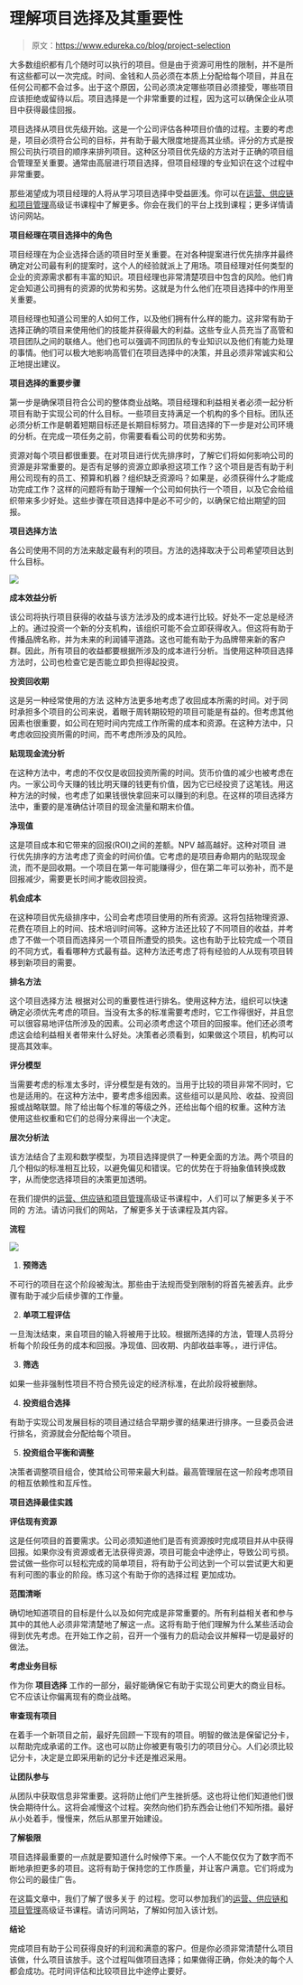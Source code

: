 # 理解项目选择及其重要性

> 原文：<https://www.edureka.co/blog/project-selection>

大多数组织都有几个随时可以执行的项目。但是由于资源可用性的限制，并不是所有这些都可以一次完成。时间、金钱和人员必须在本质上分配给每个项目，并且在任何公司都不会过多。出于这个原因，公司必须决定哪些项目必须接受，哪些项目应该拒绝或留待以后。项目选择是一个非常重要的过程，因为这可以确保企业从项目中获得最佳回报。

项目选择从项目优先级开始。这是一个公司评估各种项目价值的过程。主要的考虑是，项目必须符合公司的目标，并有助于最大限度地提高其业绩。评分的方式是按照公司执行项目的顺序来排列项目。这种区分项目优先级的方法对于正确的项目组合管理至关重要。通常由高层进行项目选择，但项目经理的专业知识在这个过程中非常重要。

那些渴望成为项目经理的人将从学习项目选择中受益匪浅。你可以在[运营、供应链和项目管理](https://www.edureka.co/highered/advanced-program-in-operations-supply-chain-project-management-iitg)高级证书课程中了解更多。你会在我们的平台上找到课程；更多详情请访问网站。

**项目经理在项目选择中的角色**

项目经理在为企业选择合适的项目时至关重要。在对各种提案进行优先排序并最终确定对公司最有利的提案时，这个人的经验就派上了用场。项目经理对任何类型的企业的资源需求都有丰富的知识。项目经理也非常清楚项目中包含的风险。他们肯定会知道公司拥有的资源的优势和劣势。这就是为什么他们在项目选择中的作用至关重要。

项目经理也知道公司里的人如何工作，以及他们拥有什么样的能力。这非常有助于选择正确的项目来使用他们的技能并获得最大的利益。这些专业人员充当了高管和项目团队之间的联络人。他们也可以强调不同团队的专业知识以及他们有能力处理的事情。他们可以极大地影响高管们在项目选择中的决策，并且必须非常诚实和公正地提出建议。

**项目选择的重要步骤**

第一步是确保项目符合公司的整体商业战略。项目经理和利益相关者必须一起分析项目有助于实现公司的什么目标。一些项目支持满足一个机构的多个目标。团队还必须分析工作是朝着短期目标还是长期目标努力。项目选择的下一步是对公司环境的分析。在完成一项任务之前，你需要看看公司的优势和劣势。

资源对每个项目都很重要。在对项目进行优先排序时，了解它们将如何影响公司的资源是非常重要的。是否有足够的资源立即承担这项工作？这个项目是否有助于利用公司现有的员工、预算和机器？组织缺乏资源吗？如果是，必须获得什么才能成功完成工作？这样的问题将有助于理解一个公司如何执行一个项目，以及它会给组织带来多少好处。这些步骤在项目选择中是必不可少的，以确保它给出期望的回报。

**项目选择方法**

各公司使用不同的方法来敲定最有利的项目。方法的选择取决于公司希望项目达到什么目标。

**![](img/339fe052a2f0b1b4ada3fd73a22741b7.png)**

**成本效益分析**

该公司将执行项目获得的收益与该方法涉及的成本进行比较。好处不一定总是经济上的。通过投资一个新的分支机构，该组织可能不会立即获得收入。但这将有助于传播品牌名称，并为未来的利润铺平道路。这也可能有助于为品牌带来新的客户群。因此，所有项目的收益都要根据所涉及的成本进行分析。当使用这种项目选择方法时，公司也检查它是否能立即负担得起投资。

**投资回收期**

这是另一种经常使用的方法 这种方法更多地考虑了收回成本所需的时间。对于同时承担多个项目的公司来说，着眼于周转期较短的项目可能是有益的。但考虑其他因素也很重要，如公司在短时间内完成工作所需的成本和资源。在这种方法中，只考虑收回投资所需的时间，而不考虑所涉及的风险。

**贴现现金流分析**

在这种方法中，考虑的不仅仅是收回投资所需的时间。货币价值的减少也被考虑在内。一家公司今天赚的钱比明天赚的钱更有价值，因为它已经投资了这笔钱。用这种方法的时候，也考虑了如果钱很快拿回来可以赚到的利息。在这样的项目选择方法中，重要的是准确估计项目的现金流量和期末价值。

**净现值**

这是项目成本和它带来的回报(ROI)之间的差额。NPV 越高越好。这种对项目 进行优先排序的方法考虑了资金的时间价值。它考虑的是项目寿命期内的贴现现金流，而不是回收期。一个项目在第一年可能赚得少，但在第二年可以弥补，而不是回报减少，需要更长时间才能收回投资。

**机会成本**

在这种项目优先级排序中，公司会考虑项目使用的所有资源。这将包括物理资源、花费在项目上的时间、技术培训时间等。这种方法还比较了不同项目的收益，并考虑了不做一个项目而选择另一个项目所遭受的损失。这也有助于比较完成一个项目的不同方式，看看哪种方式最有益。这种方法还考虑了将有经验的人从现有项目转移到新项目的需要。

**排名方法**

这个项目选择方法 根据对公司的重要性进行排名。使用这种方法，组织可以快速确定必须优先考虑的项目。当没有太多的标准需要考虑时，它工作得很好，并且您可以很容易地评估所涉及的因素。公司必须考虑这个项目的回报率。他们还必须考虑这会给利益相关者带来什么好处。决策者必须看到，如果做这个项目，机构可以提高其效率。

**评分模型**

当需要考虑的标准太多时，评分模型是有效的。当用于比较的项目非常不同时，它也是适用的。在这种方法中，要考虑多组因素。这些组可以是风险、收益、投资回报或战略联盟。除了给出每个标准的等级之外，还给出每个组的权重。这种方法 使用这些权重和它们的总得分来得出一个决定。

**层次分析法**

该方法结合了主观和数学模型，为项目选择提供了一种更全面的方法。两个项目的几个相似的标准相互比较，以避免偏见和错误。它的优势在于将抽象值转换成数字，从而使您选择项目的决策更加透明。

在我们提供的[运营、供应链和项目管理](https://www.edureka.co/highered/advanced-program-in-operations-supply-chain-project-management-iitg)高级证书课程中，人们可以了解更多关于不同的 方法。请访问我们的网站，了解更多关于该课程及其内容。

**流程**

![](img/601905853fc92f635159ea232ce45a06.png)

1.  **预筛选**

不可行的项目在这个阶段被淘汰。那些由于法规而受到限制的将首先被丢弃。此步骤有助于减少后续步骤的工作量。

2.  **单项工程评估**

一旦淘汰结束，来自项目的输入将被用于比较。根据所选择的方法，管理人员将分析每个阶段任务的成本和回报。净现值、回收期、内部收益率等。，进行评估。

3.  **筛选**

如果一些非强制性项目不符合预先设定的经济标准，在此阶段将被删除。

4.  **投资组合选择**

有助于实现公司发展目标的项目通过结合早期步骤的结果进行排序。一旦委员会进行排名，资源就会分配给每个项目。

5.  **投资组合平衡和调整**

决策者调整项目组合，使其给公司带来最大利益。最高管理层在这一阶段考虑项目的相互依赖性和互斥性。

**项目选择最佳实践**

**评估现有资源**

这是任何项目的首要需求。公司必须知道他们是否有资源按时完成项目并从中获得回报。如果你没有资源或者无法获得资源，项目可能会中途停止，导致公司亏损。尝试做一些你可以轻松完成的简单项目，将有助于公司达到一个可以尝试更大和更有利可图的事业的阶段。练习这个有助于你的选择过程 更加成功。

**范围清晰**

确切地知道项目的目标是什么以及如何完成是非常重要的。所有利益相关者和参与其中的其他人必须非常清楚地了解这一点。这将有助于他们理解为什么某些活动会得到优先考虑。在开始工作之前，召开一个强有力的启动会议并解释一切是最好的做法。

**考虑业务目标**

作为你 **项目选择** 工作的一部分，最好能确保它有助于实现公司更大的商业目标。它不应该让你偏离现有的商业战略。

**审查现有项目**

在着手一个新项目之前，最好先回顾一下现有的项目。明智的做法是保留记分卡，以帮助完成承诺的工作。这也可以防止你被更有吸引力的项目分心。人们必须比较记分卡，决定是立即采用新的记分卡还是推迟采用。

**让团队参与**

从团队中获取信息非常重要。这将防止他们产生挫折感。这也将让他们知道他们很快会期待什么。这将会减慢这个过程。突然向他们扔东西会让他们不知所措。最好从小处着手，慢慢来，然后从那里开始建设。

**了解极限**

项目选择最重要的一点就是要知道什么时候停下来。一个人不能仅仅为了数字而不断地承担更多的项目。这将有助于保持您的工作质量，并让客户满意。它们将成为你公司的最佳广告。

在这篇文章中，我们了解了很多关于 的过程。您可以参加我们的[运营、供应链和项目管理](https://www.edureka.co/highered/advanced-program-in-operations-supply-chain-project-management-iitg)高级证书课程。请访问网站，了解如何加入该计划。

**结论**

完成项目有助于公司获得良好的利润和满意的客户。但是你必须非常清楚什么项目该做，什么项目该放手。这个过程叫做项目选择；如果做得正确，你处决的每个人都会成功。花时间评估和比较项目比中途停止要好。